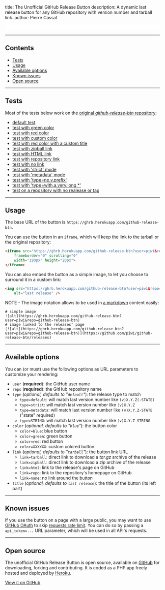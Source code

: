 title:          The Unofficial GitHub Release Button
description:    A dynamic last release button for any GitHub repository with version number and tarball link.
author:         Pierre Cassat


<iframe id="github-release-frame" src="github-release-btn?user=piwi&repo=github-release-btn"
        frameborder="0" scrolling="0" width="100%" height="20px"></iframe>

----

Contents
--------

-   [Tests](#tests)
-   [Usage](#usage)
-   [Available options](#available-options)
-   [Known issues](#known-issues)
-   [Open source](#open-source)

----

Tests
-----

Most of the tests below work on the [original *github-release-btn* repository](https://github.com/piwi/github-release-btn):

-   <a href="javascript:void(0);" onclick="loadFrame('user=piwi&repo=github-release-btn')">default test</a>
-   <a href="javascript:void(0);" onclick="loadFrame('user=piwi&repo=github-release-btn&color=green')">test with green color</a>
-   <a href="javascript:void(0);" onclick="loadFrame('user=piwi&repo=github-release-btn&color=red')">test with red color</a>
-   <a href="javascript:void(0);" onclick="loadFrame('user=piwi&repo=github-release-btn&color=ccc')">test with custom color</a>
-   <a href="javascript:void(0);" onclick="loadFrame('user=piwi&repo=github-release-btn&color=red&title=my+custom+title')">test with red color with a custom title</a>
-   <a href="javascript:void(0);" onclick="loadFrame('user=piwi&repo=github-release-btn&link=zipball')">test with zipball link</a>
-   <a href="javascript:void(0);" onclick="loadFrame('user=piwi&repo=github-release-btn&link=html')">test with HTML link</a>
-   <a href="javascript:void(0);" onclick="loadFrame('user=piwi&repo=github-release-btn&link=repo')">test with repository link</a>
-   <a href="javascript:void(0);" onclick="loadFrame('user=piwi&repo=github-release-btn&link=none')">test with no link</a>
-   <a href="javascript:void(0);" onclick="loadFrame('user=piwi&repo=github-release-btn&type=strict')">test with 'strict' mode</a>
-   <a href="javascript:void(0);" onclick="loadFrame('user=piwi&repo=github-release-btn&type=metadata')">test with 'metadata' mode</a>
-   <a href="javascript:void(0);" onclick="loadFrame('user=piwi&repo=github-release-btn&type=no.v.prefix')">test with 'type=no.v.prefix'</a>
-   <a href="javascript:void(0);" onclick="loadFrame('user=piwi&repo=github-release-btn&type=with.a.very.long.*')">test with 'type=with.a.very.long.*'</a>
-   <a href="javascript:void(0);" onclick="loadFrame('user=piwi&repo=dotfiles')">test on a repository with no realease or tag</a>

----

Usage
-----

The base URL of the button is `https://ghrb.herokuapp.com/github-release-btn`.

You can use the button in an `iframe`, which will keep the link to the tarball or the original repository:

```html
<iframe src="https://ghrb.herokuapp.com/github-release-btn?user=piwi&repo=github-release-btn" 
    frameborder="0" scrolling="0" 
    width="190px" height="20px">
</iframe>
```

You can also embed the button as a simple image, to let you choose to surround it in a custom link:

```html
<img src="https://ghrb.herokuapp.com/github-release-btn?user=piwi&repo=github-release-btn" 
    alt="last release" />
```

NOTE - The image notation allows to be used in [a markdown](http://daringfireball.net/projects/markdown/syntax) content easily:

    # simple image
    ![alt](https://ghrb.herokuapp.com/github-release-btn?user=piwi&repo=github-release-btn)
    # image linked to the releases' page
    [![alt](https://ghrb.herokuapp.com/github-release-btn?user=piwi&repo=github-release-btn)](https://github.com/piwi/github-release-btn/releases)

----

Available options
-----------------

You can (or must) use the following options as URL parameters to customize
your rendering:

-   `user` (**required**): the GitHub user name
-   `repo` (**required**): the GitHub repository name
-   `type` (*optional, defaults to "`default`"*): the release type to match
    -   `type=default`: will match last version number like `(v)X.Y.Z(-STATE)`
    -   `type=strict`: will match last version number like `(v)X.Y.Z`
    -   `type=metadata`: will match last version number like `(v)X.Y.Z-STATE` ("state" required)
    -   `type=STRING`: will match last version number like `(v)X.Y.Z-STRING`
-   `color` (*optional, defaults to "`blue`"*): the button color
    -   `color=blue`: blue button <span class="showcase-color blue"></span>
    -   `color=green`: green button <span class="showcase-color green"></span>
    -   `color=red`: red button <span class="showcase-color red"></span>
    -   `color=XXXXXX`: custom colored button
-   `link` (*optional, defaults to "`tarball`"*): the button link URL
    -   `link=tarball`: direct link to download a *tar.gz* archive of the release
    -   `link=zipball`: direct link to download a *zip* archive of the release
    -   `link=html`: link to the release's page on GitHub
    -   `link=repo`: link to the repository's homepage on GitHub
    -   `link=none`: no link around the button
-   `title` (*optional, defaults to `last release`*): the title of the button (its left part)

----

Known issues
------------

If you use the button on a page with a large public, you may want to use [GitHub OAuth](https://developer.github.com/v3/oauth/)
to skip [requests rate limit](https://developer.github.com/v3/rate_limit/). You can
do so by passing a `api_token=...` URL parameter, which will be used in all API's requests.

----

Open source
-----------

The unofficial GitHub Release Button is open source, available on [GitHub](http://github.com/) 
for downloading, forking and contributing. It is coded as a PHP app freely hosted 
and deployed by [Heroku](http://heroku.com/).

<a href="https://github.com/piwi/github-release-btn" class="btn btn-lg btn-primary">View it on GitHub</a>
